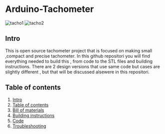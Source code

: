 # Arduino-Tachometer
![tacho1](https://user-images.githubusercontent.com/30388414/44235748-ded7d880-a1aa-11e8-8a46-6ecb252717dc.jpg)
![tacho2](https://user-images.githubusercontent.com/30388414/44235786-fe6f0100-a1aa-11e8-8e47-def185891588.jpg)

## Intro 
This is open source tachometer project that is focused on making small ,compact and precise tachometer.
In this github repositori you will find everything needed to build this , from code to the STL files and building instructions.
There are 2 design versions that use same code but cases are slightly different , but that will be discussed alsewere in this repositori.

## Table of contents<a name="table"></a>
 1. [Intro](#intro)
 2. [Table of contents](#table)
 3. [Bill of materials](#bill)
 4. [Building instructions](#inst)
 5. [Code](#code)
 6. [Troubleshooting](#case)
